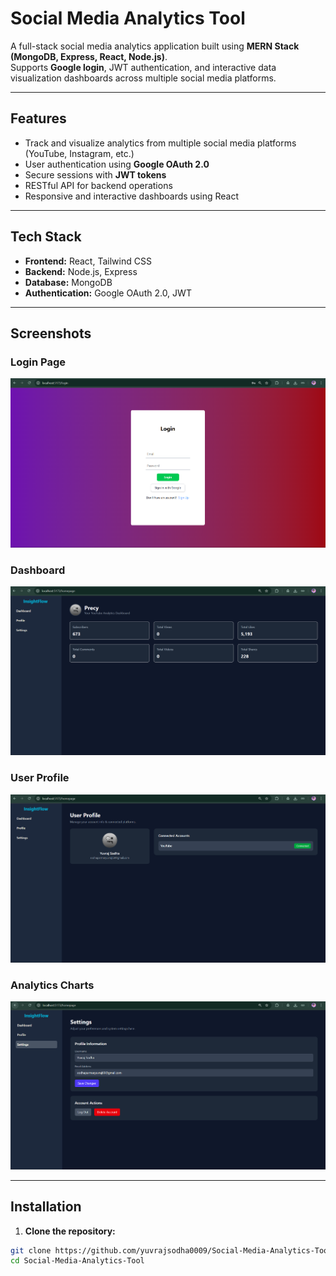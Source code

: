 # Social Media Analytics Tool

A full-stack social media analytics application built using **MERN Stack (MongoDB, Express, React, Node.js)**.  
Supports **Google login**, JWT authentication, and interactive data visualization dashboards across multiple social media platforms.

---

## Features

- Track and visualize analytics from multiple social media platforms (YouTube, Instagram, etc.)  
- User authentication using **Google OAuth 2.0**  
- Secure sessions with **JWT tokens**  
- RESTful API for backend operations  
- Responsive and interactive dashboards using React  

---

## Tech Stack

- **Frontend:** React, Tailwind CSS  
- **Backend:** Node.js, Express  
- **Database:** MongoDB  
- **Authentication:** Google OAuth 2.0, JWT  

---

## Screenshots

### Login Page
![Login Page](screenshots/login.png)

### Dashboard
![Dashboard](screenshots/dashboard.png)

### User Profile
![Profile Page](screenshots/profile.png)

### Analytics Charts
![Settings](screenshots/settings.png)

---

## Installation

1. **Clone the repository:**  
```bash
git clone https://github.com/yuvrajsodha0009/Social-Media-Analytics-Tool.git
cd Social-Media-Analytics-Tool
